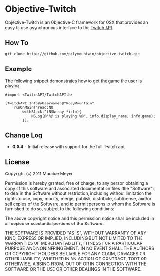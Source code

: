 Objective-Twitch
========

Objective-Twitch is an Objective-C framework for OSX that provides an easy to use asynchronous interface to the [Twitch API](https://api.twitch.tv/).

How To
--------

    git clone https://github.com/polymountain/objective-twitch.git

Example
--------

The following snippet demonstrates how to get the game the user is playing.

``` obj-c
#import <TwitchAPI/TwitchAPI.h>

[TwitchAPI InfoByUsername:@"PolyMountain"
    runOnMainThread:NO
        withBlock:^(NSArray *info){
			NSLog(@"%@ is playing %@", info.display_name, info.game);
		}];
```

Change Log
--------

* **0.0.4** - Initial release with support for the full Twitch api.

License
--------

Copyright (c) 2011 Maurice Meyer

Permission is hereby granted, free of charge, to any person obtaining a copy of this software and associated documentation files (the "Software"),
to deal in the Software without restriction, including without limitation the rights to use, copy, modify, merge, publish, distribute, sublicense,
and/or sell copies of the Software, and to permit persons to whom the Software is furnished to do so, subject to the following conditions:

The above copyright notice and this permission notice shall be included in all copies or substantial portions of the Software.

THE SOFTWARE IS PROVIDED "AS IS", WITHOUT WARRANTY OF ANY KIND, EXPRESS OR IMPLIED, INCLUDING BUT NOT LIMITED TO THE WARRANTIES OF MERCHANTABILITY,
FITNESS FOR A PARTICULAR PURPOSE AND NONINFRINGEMENT. IN NO EVENT SHALL THE AUTHORS OR COPYRIGHT HOLDERS BE LIABLE FOR ANY CLAIM, DAMAGES OR OTHER
LIABILITY, WHETHER IN AN ACTION OF CONTRACT, TORT OR OTHERWISE, ARISING FROM, OUT OF OR IN CONNECTION WITH THE SOFTWARE OR THE USE OR OTHER DEALINGS
IN THE SOFTWARE.
